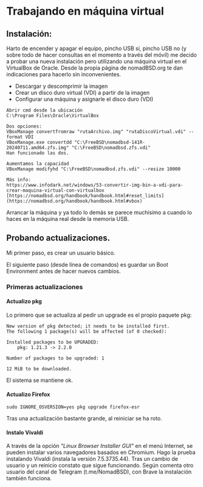 # Trabajando en máquina virtual

## Instalación: 

Harto de encender y apagar el equipo, pincho USB sí, pincho USB no (y sobre todo de hacer consultas en el momento a través del móvil) me decido a probar una nueva instalación pero utilizando una máquina virtual en el VirtualBox de Oracle.
Desde la propia página de nomadBSD.org te dan indicaciones para hacerlo sin inconvenientes.
* Descargar y descomprimir la imagen
* Crear un disco duro virtual (VDI) a partir de la imagen
* Configurar una máquina y asignarle el disco duro (VDI)

```
Abrir cmd desde la ubicación 
C:\Program Files\Oracle\VirtualBox

Dos opciones:  
VBoxManage convertfromraw "rutaArchivo.img" "rutaDiscoVirtual.vdi" --format VDI
VBoxManage.exe convertdd "C:\FreeBSD\nomadbsd-141R-20240711.amd64.zfs.img" "C:\FreeBSD\nomadbsd.zfs.vdi"
Han funcionado las dos. 

Aumentamos la capacidad  
VBoxManage modifyhd "C:\FreeBSD\nomadbsd.zfs.vdi" --resize 10000

Más info:  
https://www.infodark.net/windows/53-convertir-img-bin-a-vdi-para-crear-maquina-virtual-con-virtualbox  
[https://nomadbsd.org/handbook/handbook.html#reset_limits](https://nomadbsd.org/handbook/handbook.html#vbox)
```

Arrancar la máquina y ya todo lo demás se parece muchísimo a cuando lo haces en la máquina real desde la memoria USB.

## Probando actualizaciones.

Mi primer paso, es crear un usuario básico.

El siguiente paso (desde línea de comandos) es guardar un  Boot Environment antes de hacer nuevos cambios.


### Primeras actualizaciones

#### Actualizo pkg

Lo primero que se actualiza al pedir un upgrade es el propio paquete pkg:
```
New version of pkg detected; it needs to be installed first.
The following 1 package(s) will be affected (of 0 checked):

Installed packages to be UPGRADED:
	pkg: 1.21.3 -> 2.2.0

Number of packages to be upgraded: 1

12 MiB to be downloaded.
```
El sistema se mantiene ok. 


#### Actualizo Firefox 
```
sudo IGNORE_OSVERSION=yes pkg upgrade firefox-esr
```

Tras una actualización bastante grande, al reiniciar se ha roto.


#### Instalo Vivaldi

A través de la opción _"Linux Browser Installer GUI"_ en el menú Internet, se pueden instalar varios navegadores basados en Chromium.
Hago la prueba instalando Vivaldi (instala la versión 7.5.3735.44). Tras un cambio de usuario y un reinicio constato que sigue funcionando.
Según comenta otro usuario del canal de Telegram (t.me/NomadBSD), con Brave la instalación también funciona. 
